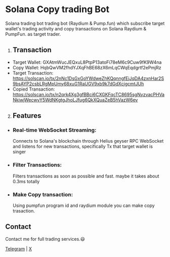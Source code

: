 # **Solana Copy trading Bot**

Solana trading bot trading bot (Raydium & Pump.fun) which subscribe target wallet's trading activity and copy transactions on Solana Raydium & PumpFun. as target trader.

1. ## Transaction
- Target Wallet: GXAtmWucJEQxuL8PtpP13atoFi78eM6c9Cuw9fK9W4na
- Copy Wallet: HqbQwVM2fhdYJXqFhBE68zX6mLqCWqEqdgrtf2ePmjRz
- Target Transaction: https://solscan.io/tx/2nNc1DsGxGoYWdweZhKQqnngfEjJqDA4zxnHar2S9bsAYP2csbLRgMpUmy68xuG1RaUGV9xb9k7dGdXcjgcmtJUh
- Copied Transaction: https://solscan.io/tx/n2qrk4Xg3gfBBci6CXGKFqcTC8695sgNyzvacPHVaNkiwjWecwvY5WdNKgtgJhoLJfug6QkXQuaZeB5hVazW6ev

2. ## **Features**

- ### Real-time WebSocket Streaming:

  Connects to Solana's blockchain through Helius geyser RPC WebSocket and listens for new transactions, specifically Tx that target wallet is singer
- ### Filter Transactions:

  Filters transactions as soon as possible and fast.
  maybe it takes about 0.3ms totally

- ### Make Copy transaction:

  Using pumpfun program id and raydium module you can make copy trasaction.


## Contact

Contact me for full trading services.😃

[Telegram](https://t.me/stevensprg) | [X](https://x.com/Pup5ol)
